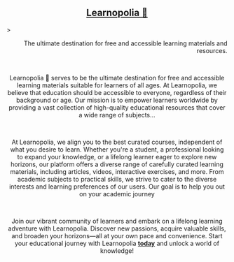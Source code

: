 <h2 align="center"><a href="https://learnopolia.onrender.com/">Learnopolia 🐢</a></h2>>
<p align="right">The ultimate destination for free and accessible learning materials and resources.</p>
<br>
<p align="center">Learnopolia 🐢 serves to be the ultimate destination for free and accessible learning materials suitable for learners of all ages. At Learnopolia, we believe that education should be accessible to everyone, regardless of their background or age. Our mission is to empower learners worldwide by providing a vast collection of high-quality educational resources that cover a wide range of subjects...</p>
<br>
<p align="center">At Learnopolia, we align you to the best curated courses, independent of what you desire to learn. Whether you're a student, a professional looking to expand your knowledge, or a lifelong learner eager to explore new horizons, our platform offers a diverse range of carefully curated learning materials, including articles, videos, interactive exercises, and more. From academic subjects to practical skills, we strive to cater to the diverse interests and learning preferences of our users. Our goal is to help you out on your academic journey</p>
<br>
<p align="center">Join our vibrant community of learners and embark on a lifelong learning adventure with Learnopolia. Discover new passions, acquire valuable skills, and broaden your horizons—all at your own pace and convenience. Start your educational journey with Learnopolia <strong><a href="https://learnopolia.onrender.com/">today</a></strong> and unlock a world of knowledge!</p>
